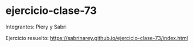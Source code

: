 # ejercicio-clase-73
Integrantes: Piery y Sabri

Ejercicio resuelto: https://sabrinarey.github.io/ejercicio-clase-73/index.html

